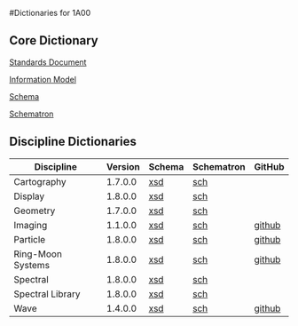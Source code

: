 #Dictionaries for 1A00

## Core Dictionary

[Standards Document](https://pds.nasa.gov/datastandards/documents/sr/v1/StdRef_1.8.0.pdf)

[Information Model](https://pds.nasa.gov/datastandards/documents/im/current/index_1800.html)

[Schema](https://pds.nasa.gov/datastandards/schema/released/pds/v1/PDS4_PDS_1800.xsd)

[Schematron](https://pds.nasa.gov/datastandards/schema/released/pds/v1/PDS4_PDS_1800.sch)

## Discipline Dictionaries
|Discipline|Version|Schema|Schematron|GitHub
|-|-|-|-|-|
|Cartography|1.7.0.0|[xsd](https://pds.nasa.gov/datastandards/schema/released/cart/v1/PDS4_CART_1700.xsd)|[sch](https://pds.nasa.gov/datastandards/schema/released/cart/v1/PDS4_CART_1700.sch)|
|Display|1.8.0.0|[xsd](https://pds.nasa.gov/datastandards/schema/released/disp/v1/PDS4_DISP_1800.xsd)|[sch](https://pds.nasa.gov/datastandards/schema/released/disp/v1/PDS4_DISP_1800.sch)|
|Geometry|1.7.0.0|[xsd](https://pds.nasa.gov/datastandards/schema/released/geom/v1/PDS4_GEOM_1700_1401.xsd)|[sch](https://pds.nasa.gov/datastandards/schema/released/geom/v1/PDS4_GEOM_1700_1401.sch)|
|Imaging|1.1.0.0|[xsd](https://pds.nasa.gov/datastandards/schema/released/img/v1/PDS4_IMG_1100.xsd)|[sch](https://pds.nasa.gov/datastandards/schema/released/img/v1/PDS4_IMG_1100.sch)|[github](https://github.com/nasa-pds-data-dictionaries/ldd-imaging)|
|Particle|1.8.0.0|[xsd](https://pds.nasa.gov/datastandards/schema/released/particle/v1/PDS4_PARTICLE_1100.xsd)|[sch](https://pds.nasa.gov/datastandards/schema/released/particle/v1/PDS4_PARTICLE_1100.sch)|[github](https://github.com/nasa-pds-data-dictionaries/ldd-particle)|
|Ring-Moon Systems|1.8.0.0|[xsd](https://pds.nasa.gov/datastandards/schema/released/rings/v1/PDS4_RINGS_1800_1500.xsd)|[sch](https://pds.nasa.gov/datastandards/schema/released/rings/v1/PDS4_RINGS_1800_1500.sch)|[github](https://github.com/nasa-pds-data-dictionaries/ldd-rings)|
|Spectral|1.8.0.0|[xsd](https://pds.nasa.gov/datastandards/schema/released/sp/v1/PDS4_SP_1800_1100.xsd)|[sch](https://pds.nasa.gov/datastandards/schema/released/sp/v1/PDS4_SP_1800_1100.sch)|
|Spectral Library|1.8.0.0|[xsd](https://pds.nasa.gov/datastandards/schema/released/speclib/v1/PDS4_SPECLIB_1000.xsd)|[sch](https://pds.nasa.gov/datastandards/schema/released/speclib/v1/PDS4_SPECLIB_1000.sch)|
|Wave|1.4.0.0|[xsd](https://pds.nasa.gov/datastandards/schema/released/wave/v1/PDS4_WAVE_1000.xsd)|[sch](https://pds.nasa.gov/datastandards/schema/released/wave/v1/PDS4_WAVE_1000.sch)|[github](https://github.com/nasa-pds-data-dictionaries/ldd-wave)|
